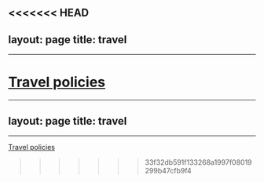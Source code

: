 <<<<<<< HEAD
---
layout: page
title: travel
---

---

[Travel policies]()
=======
---
layout: page
title: travel
---

---

[Travel policies]()
>>>>>>> 33f32db591f133268a1997f08019299b47cfb9f4
